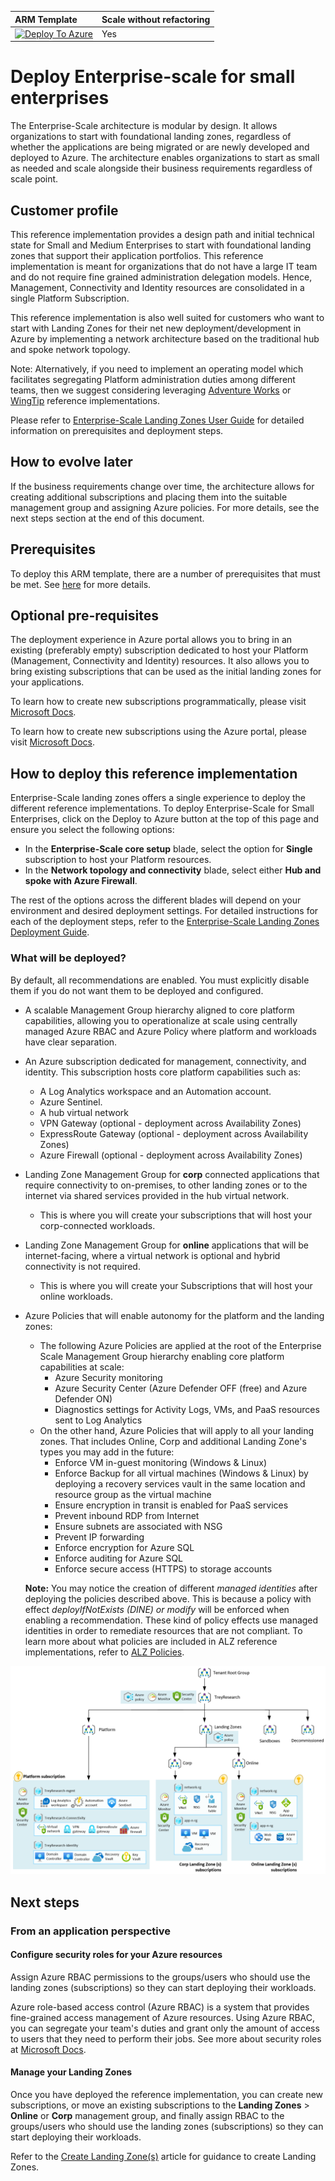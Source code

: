 | ARM Template | Scale without refactoring |
|:--------------|:--------------|
| [![Deploy To Azure](https://learn.microsoft.com/azure/templates/media/deploy-to-azure.svg)](https://portal.azure.com/#blade/Microsoft_Azure_CreateUIDef/CustomDeploymentBlade/uri/https%3A%2F%2Fraw.githubusercontent.com%2FAzure%2FEnterprise-Scale%2Fmain%2FeslzArm%2FeslzArm.json/uiFormDefinitionUri/https%3A%2F%2Fraw.githubusercontent.com%2FAzure%2FEnterprise-Scale%2Fmain%2FeslzArm%2Feslz-portal.json)  | Yes |

# Deploy Enterprise-scale for small enterprises

The Enterprise-Scale architecture is modular by design. It allows organizations to start with foundational landing zones, regardless of whether the applications are being migrated or are newly developed and deployed to Azure. The architecture enables organizations to start as small as needed and scale alongside their business requirements regardless of scale point.

## Customer profile

This reference implementation provides a design path and initial technical state for Small and Medium Enterprises to start with foundational landing zones that support their application portfolios. This reference implementation is meant for organizations that do not have a large IT team and do not require fine grained administration delegation models. Hence, Management, Connectivity and Identity resources are consolidated in a single Platform Subscription.

This reference implementation is also well suited for customers who want to start with Landing Zones for their net new deployment/development in Azure by implementing a network architecture based on the traditional hub and spoke network topology.

Note: Alternatively, if you need to implement an operating model which facilitates segregating Platform administration duties among different teams, then we suggest considering leveraging [Adventure Works](https://github.com/Azure/Enterprise-Scale/blob/main/docs/reference/adventureworks/README.md) or [WingTip](https://github.com/Azure/Enterprise-Scale/blob/main/docs/reference/wingtip/README.md) reference implementations.

Please refer to [Enterprise-Scale Landing Zones User Guide](https://github.com/Azure/Enterprise-Scale/wiki/Deploying-Enterprise-Scale) for detailed information on prerequisites and deployment steps.

## How to evolve later

If the business requirements change over time, the architecture allows for creating additional subscriptions and placing them into the suitable management group and assigning Azure policies. For more details, see the next steps section at the end of this document.

## Prerequisites

To deploy this ARM template, there are a number of prerequisites that must be met.
See [here](../../wiki/Deploying-ALZ-Pre-requisites.md) for more details.

## Optional pre-requisites

The deployment experience in Azure portal allows you to bring in an existing (preferably empty) subscription dedicated to host your Platform (Management, Connectivity and Identity) resources. It also allows you to bring existing subscriptions that can be used as the initial landing zones for your applications.

To learn how to create new subscriptions programmatically, please visit [Microsoft Docs](https://learn.microsoft.com/azure/cost-management-billing/manage/programmatically-create-subscription).

To learn how to create new subscriptions using the Azure portal, please visit [Microsoft Docs](https://azure.microsoft.com/blog/create-enterprise-subscription-experience-in-azure-portal-public-preview/).

## How to deploy this reference implementation

Enterprise-Scale landing zones offers a single experience to deploy the different reference implementations. To deploy Enterprise-Scale for Small Enterprises, click on the Deploy to Azure button at the top of this page and ensure you select the following options:

- In the **Enterprise-Scale core setup** blade, select the option for **Single** subscription to host your Platform resources.
- In the **Network topology and connectivity** blade, select either **Hub and spoke with Azure Firewall**.

The rest of the options across the different blades will depend on your environment and desired deployment settings. For detailed instructions for each of the deployment steps, refer to the [Enterprise-Scale Landing Zones Deployment Guide](https://github.com/Azure/Enterprise-Scale/wiki/Deploying-Enterprise-Scale-BasicSetup).

### What will be deployed?

By default, all recommendations are enabled. You must explicitly disable them if you do not want them to be deployed and configured.

- A scalable Management Group hierarchy aligned to core platform capabilities, allowing you to operationalize at scale using centrally managed Azure RBAC and Azure Policy where platform and workloads have clear separation.
- An Azure subscription dedicated for management, connectivity, and identity. This subscription hosts core platform capabilities such as:  
  - A Log Analytics workspace and an Automation account.
  - Azure Sentinel.
  - A hub virtual network  
  - VPN Gateway (optional - deployment across Availability Zones)
  - ExpressRoute Gateway (optional - deployment across Availability Zones)
  - Azure Firewall (optional - deployment across Availability Zones)
- Landing Zone Management Group for **corp** connected applications that require connectivity to on-premises, to other landing zones or to the internet via shared services provided in the hub virtual network.
  - This is where you will create your subscriptions that will host your corp-connected workloads.
- Landing Zone Management Group for **online** applications that will be internet-facing, where a virtual network is optional and hybrid connectivity is not required.
  - This is where you will create your Subscriptions that will host your online workloads.
- Azure Policies that will enable autonomy for the platform and the landing zones:
  - The following Azure Policies are applied at the root of the Enterprise Scale Management Group hierarchy enabling core platform capabilities at scale:
    - Azure Security monitoring
    - Azure Security Center (Azure Defender OFF (free) and Azure Defender ON)
    - Diagnostics settings for Activity Logs, VMs, and PaaS resources sent to Log Analytics
  - On the other hand, Azure Policies that will apply to all your landing zones. That includes Online, Corp and additional Landing Zone's types you may add in the future:
    - Enforce VM in-guest monitoring (Windows & Linux)
    - Enforce Backup for all virtual machines (Windows & Linux) by deploying a recovery services vault in the same location and resource group as the virtual machine
    - Ensure encryption in transit is enabled for PaaS services
    - Prevent inbound RDP from Internet
    - Ensure subnets are associated with NSG
    - Prevent IP forwarding
    - Enforce encryption for Azure SQL
    - Enforce auditing for Azure SQL
    - Enforce secure access (HTTPS) to storage accounts

  **Note:** You may notice the creation of different *managed identities* after deploying the policies described above. This is because a policy with effect *deployIfNotExists (DINE) or modify* will be enforced when enabling a recommendation. These kind of policy effects use managed identities in order to remediate resources that are not compliant. To learn more about what policies are included in ALZ reference implementations, refer to [ALZ Policies](https://github.com/Azure/Enterprise-Scale/wiki/ALZ-Policies).   
  
![Trey Research](./media/es-lite.png)

## Next steps

### From an application perspective

#### Configure security roles for your Azure resources

Assign Azure RBAC permissions to the groups/users who should use the landing zones (subscriptions) so they can start deploying their workloads.

Azure role-based access control (Azure RBAC) is a system that provides fine-grained access management of Azure resources. Using Azure RBAC, you can segregate your team's duties and grant only the amount of access to users that they need to perform their jobs. See more about security roles at [Microsoft Docs](https://learn.microsoft.com/azure/role-based-access-control/).

#### Manage your Landing Zones

Once you have deployed the reference implementation, you can create new subscriptions, or move an existing subscriptions to the **Landing Zones** > **Online** or **Corp**  management group, and finally assign RBAC to the groups/users who should use the landing zones (subscriptions) so they can start deploying their workloads.

Refer to the [Create Landing Zone(s)](../../EnterpriseScale-Deploy-landing-zones.md) article for guidance to create Landing Zones.
